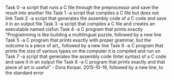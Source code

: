Task 0 -a script that runs a C file through the preprocessor and save the result into another file
Task 1 -a script that compiles a C file but does not link
Task 2 -a script that generates the assembly code of a C code and save it in an output file
Task 3 -a script that compiles a C file and creates an executable named cisfun
Task 4 -a C program that prints exactly "Programming is like building a multilingual puzzle, followed by a new line
Task 5 -a C program that prints exactly with proper grammar, but the outcome is a piece of art,, followed by a new line
Task 6 -a C program that prints the size of various types on the computer it is compiled and run on
Task 7 -a script that generates the assembly code (Intel syntax) of a C code and save it in an output file
Task 8 -a C program that prints exactly and that piece of art is useful" - Dora Korpar, 2015-10-19, followed by a new line, to the standard error
